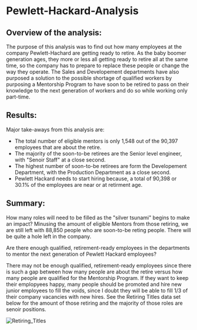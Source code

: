 # Pewlett-Hackard-Analysis

## Overview of the analysis:

  The purpose of this analysis was to find out how many employees at the company Pewlett-Hachard are getting ready to retire. As the baby boomer generation ages, they more or less all getting ready to retire all at the same time, so the company has to prepare to replace these people or change the way they operate. The Sales and Developement departments have also purposed a solution to the possible shortage of qualified workers by purposing a Mentorship Program to have soon to be retired to pass on their knowledge to the next generation of workers and do so while working only part-time.

## Results:

Major take-aways from this analysis are:

- The total number of eligible mentors is only 1,548 out of the 90,397 employees that are about the retire.
- The majority of the soon-to-be retirees are the Senior level engineer, with "Senoir Staff" at a close second.
- The highest number of soon-to-be retirees are form the Developement Department, with the Production Department as a close second.
- Pewlett Hackard needs to start hiring because, a total of 90,398 or 30.1% of the employees are near or at retirment age.

## Summary:

How many roles will need to be filled as the "silver tsunami" begins to make an impact?
 Minusing the amount of eligible Mentors from those retiring, we are still left with 88,850 people who are soon-to-be reting people. There will be quite a hole left in the company.

Are there enough qualified, retirement-ready employees in the departments to mentor the next generation of Pewlett Hackard employees?

There may not be enough qualified, retirement-ready employees since there is such a gap between how many people are about the retire versus how many people are qualified for the Mentorship Program. If they want to keep their emplopyees happy, many people should be promoted and hire new junior employees to fill the voids, since I doubt they will be able to fill 1/3 of their company vacancies with new hires. See the Retiring Titles data set below for the amount of those retiring and the majority of those roles are senoir positions.

![Retiring_Titles](https://user-images.githubusercontent.com/84158312/129494126-0801d921-debd-44dc-8477-71411be46e64.png)



























